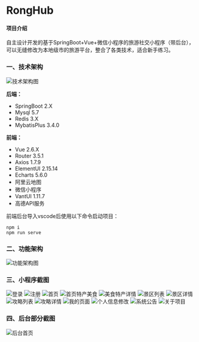 # RongHub

#### 项目介绍
自主设计开发的基于SpringBoot+Vue+微信小程序的旅游社交小程序（带后台），可以无缝修改为本地级市的旅游平台，整合了各类技术，适合新手练习。

### 一、技术架构

![技术架构图](%E5%B0%8F%E7%A8%8B%E5%BA%8F%E6%88%AA%E5%9B%BE/%E5%B0%8F%E7%A8%8B%E5%BA%8F%E6%88%AA%E5%9B%BE%E6%8A%80%E6%9C%AF%E6%9E%B6%E6%9E%84%E5%9B%BE.png)

 **后端：**
-  SpringBoot 2.X
-  Mysql 5.7
-  Redis 3.X
-  MybatisPlus 3.4.0

 **前端：** 
- Vue 2.6.X
- Router 3.5.1
- Axios 1.7.9
- ElementUI 2.15.14
- Echarts 5.6.0
- 阿里云地图
- 微信小程序
- VantUI 1.11.7
- 高德API服务

前端后台导入vscode后使用以下命令启动项目：
```
npm i
npm run serve
```



### 二、功能架构
![功能架构图](%E5%B0%8F%E7%A8%8B%E5%BA%8F%E6%88%AA%E5%9B%BE/%E5%B0%8F%E7%A8%8B%E5%BA%8F%E6%88%AA%E5%9B%BE%E6%9C%80%E6%96%B0%E7%B3%BB%E7%BB%9F%E6%9E%B6%E6%9E%84%E5%9B%BE.png)

### 三、小程序截图
![登录](%E5%B0%8F%E7%A8%8B%E5%BA%8F%E6%88%AA%E5%9B%BE/%E5%B0%8F%E7%A8%8B%E5%BA%8F%E6%88%AA%E5%9B%BE%E7%99%BB%E5%BD%95.png)
![注册](%E5%B0%8F%E7%A8%8B%E5%BA%8F%E6%88%AA%E5%9B%BE/%E5%B0%8F%E7%A8%8B%E5%BA%8F%E6%88%AA%E5%9B%BE%E6%B3%A8%E5%86%8C.png)
![首页](%E5%B0%8F%E7%A8%8B%E5%BA%8F%E6%88%AA%E5%9B%BE/%E5%B0%8F%E7%A8%8B%E5%BA%8F%E6%88%AA%E5%9B%BE%E9%A6%96%E9%A1%B5.png)
![首页特产美食](%E5%B0%8F%E7%A8%8B%E5%BA%8F%E6%88%AA%E5%9B%BE/%E5%B0%8F%E7%A8%8B%E5%BA%8F%E6%88%AA%E5%9B%BE%E7%89%B9%E4%BA%A7%E5%88%97%E8%A1%A8.png)
![美食特产详情](%E5%B0%8F%E7%A8%8B%E5%BA%8F%E6%88%AA%E5%9B%BE/%E5%B0%8F%E7%A8%8B%E5%BA%8F%E6%88%AA%E5%9B%BE%E7%89%B9%E4%BA%A7%E8%AF%A6%E6%83%85.png)
![景区列表](%E5%B0%8F%E7%A8%8B%E5%BA%8F%E6%88%AA%E5%9B%BE/%E5%B0%8F%E7%A8%8B%E5%BA%8F%E6%88%AA%E5%9B%BE%E6%99%AF%E5%8C%BA%E5%88%97%E8%A1%A8.png)
![景区详情](%E5%B0%8F%E7%A8%8B%E5%BA%8F%E6%88%AA%E5%9B%BE/%E5%B0%8F%E7%A8%8B%E5%BA%8F%E6%88%AA%E5%9B%BE%E6%99%AF%E5%8C%BA%E8%AF%A6%E6%83%85.png)
![攻略列表](%E5%B0%8F%E7%A8%8B%E5%BA%8F%E6%88%AA%E5%9B%BE/%E5%B0%8F%E7%A8%8B%E5%BA%8F%E6%88%AA%E5%9B%BE%E6%94%BB%E7%95%A5%E5%88%97%E8%A1%A8.png)
![攻略详情](%E5%B0%8F%E7%A8%8B%E5%BA%8F%E6%88%AA%E5%9B%BE/%E5%B0%8F%E7%A8%8B%E5%BA%8F%E6%88%AA%E5%9B%BE%E6%94%BB%E7%95%A5%E8%AF%A6%E6%83%85.png)
![我的页面](%E5%B0%8F%E7%A8%8B%E5%BA%8F%E6%88%AA%E5%9B%BE/%E5%B0%8F%E7%A8%8B%E5%BA%8F%E6%88%AA%E5%9B%BE%E6%B4%BB%E5%8A%A8%E5%88%97%E8%A1%A8.png)
![个人信息修改](%E5%B0%8F%E7%A8%8B%E5%BA%8F%E6%88%AA%E5%9B%BE/%E5%B0%8F%E7%A8%8B%E5%BA%8F%E6%88%AA%E5%9B%BE%E6%88%91%E7%9A%84%E9%A1%B5%E9%9D%A2.png)
![系统公告](%E5%B0%8F%E7%A8%8B%E5%BA%8F%E6%88%AA%E5%9B%BE/%E5%B0%8F%E7%A8%8B%E5%BA%8F%E6%88%AA%E5%9B%BE%E4%B8%AA%E4%BA%BA%E4%BF%A1%E6%81%AF%E4%BF%AE%E6%94%B9.png)
![关于项目](%E5%B0%8F%E7%A8%8B%E5%BA%8F%E6%88%AA%E5%9B%BE/%E5%B0%8F%E7%A8%8B%E5%BA%8F%E6%88%AA%E5%9B%BE%E5%85%B3%E4%BA%8E%E9%A1%B9%E7%9B%AE.png)


### 四、后台部分截图

![后台首页](%E5%B0%8F%E7%A8%8B%E5%BA%8F%E6%88%AA%E5%9B%BE/%E5%B0%8F%E7%A8%8B%E5%BA%8F%E6%88%AA%E5%9B%BE%E5%9B%BE%E7%89%871.png)